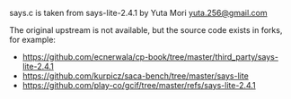 says.c is taken from says-lite-2.4.1 by Yuta Mori <yuta.256@gmail.com>

The original upstream is not available, but the source code exists in forks, for example:

* https://github.com/ecnerwala/cp-book/tree/master/third_party/says-lite-2.4.1
* https://github.com/kurpicz/saca-bench/tree/master/says-lite
* https://github.com/play-co/gcif/tree/master/refs/says-lite-2.4.1
